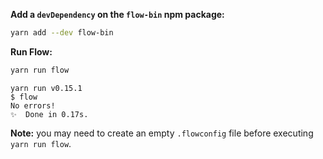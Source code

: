 **Add a `devDependency` on the `flow-bin` npm package:**

```sh
yarn add --dev flow-bin
```

**Run Flow:**

```sh
yarn run flow
```

```
yarn run v0.15.1
$ flow
No errors!
✨  Done in 0.17s.
```
**Note:** you may need to create an empty `.flowconfig` file before executing `yarn run flow`.
